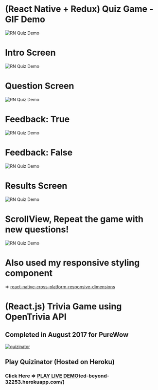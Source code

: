 # (React Native + Redux) Quiz Game - GIF Demo 

![RN Quiz Demo](screenshots/react-native-quiz-demo.gif "RN Quiz Demo")
# Intro Screen
![RN Quiz Demo](screenshots/1.png "RN Quiz Demo")
# Question Screen
![RN Quiz Demo](screenshots/2.png "RN Quiz Demo")
# Feedback: True
![RN Quiz Demo](screenshots/3.png "RN Quiz Demo")
# Feedback: False
![RN Quiz Demo](screenshots/4.png "RN Quiz Demo")
# Results Screen
![RN Quiz Demo](screenshots/5.png "RN Quiz Demo")
# ScrollView, Repeat the game with new questions!
![RN Quiz Demo](screenshots/6.png "RN Quiz Demo")

# Also used my responsive styling component
=> [react-native-cross-platform-responsive-dimensions](https://github.com/drumnation/react-native-cross-platform-responsive-dimensions)

# (React.js) Trivia Game using OpenTrivia API
## Completed in August 2017 for PureWow

[![quizinator](screenshots/quizinator.png)](https://protected-beyond-32253.herokuapp.com/)

## Play Quizinator (Hosted on Heroku)

### Click Here => [PLAY LIVE DEMO](https://protected-beyond-32253.herokuapp.com/)ted-beyond-32253.herokuapp.com/)